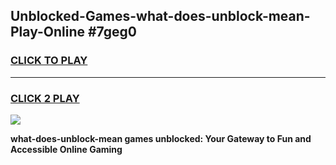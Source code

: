 
## Unblocked-Games-what-does-unblock-mean-Play-Online #7geg0
<h3>
<a href="https://news.freeplayer.one?title=what-does-unblock-mean&ref=3">CLICK TO PLAY</a></h3>
<hr>

<h3>
<a href="https://news.freeplayer.one?title=what-does-unblock-mean&ref=3">CLICK 2 PLAY</a>
  
</h3>

<a href="https://news.freeplayer.one?title=what-does-unblock-mean&ref=3"><img src="https://clearcache.store/games.png"></a>


**what-does-unblock-mean games unblocked: Your Gateway to Fun and Accessible Online Gaming**
